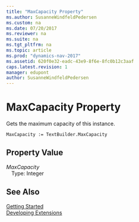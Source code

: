 ```yaml
---
title: "MaxCapacity Property"
ms.author: SusanneWindfeldPedersen
ms.custom: na
ms.date: 07/20/2017
ms.reviewer: na
ms.suite: na
ms.tgt_pltfrm: na
ms.topic: article
ms.prod: "dynamics-nav-2017"
ms.assetid: 620f0e32-eadc-43e9-8f6e-8fc0b12c3aaf
caps.latest.revision: 1
manager: edupont
author: SusanneWindfeldPedersen
---
```


# MaxCapacity Property
Gets the maximum capacity of this instance.  
```  
MaxCapacity := TextBuilder.MaxCapacity  
```  
## Property Value
*MaxCapacity*  
&emsp;Type: Integer  
  
## See Also
[Getting Started](../devenv-get-started.md)  
[Developing Extensions](../devenv-dev-overview.md)  
